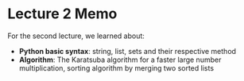 # Lecture 2 Memo
For the second lecture, we learned about:
- **Python basic syntax**: string, list, sets and their respective method
- **Algorithm**: The Karatsuba algorithm for a faster large number multiplication, sorting algorithm by merging two sorted lists
